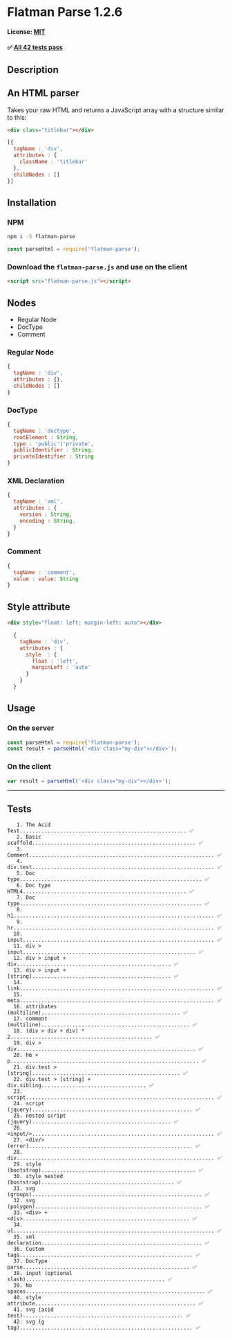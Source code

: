 # Flatman Parse 1.2.6
#### License: [MIT](https://opensource.org/licenses/MIT)

#### ✅ [All 42 tests pass](#tests)
##  Description


## An HTML parser
Takes your raw HTML and returns a JavaScript array with a structure similar to this:

```html
<div class="titlebar"></div>
```

```javascript
[{
  tagName : 'div',
  attributes : {
    className : 'titlebar'
  },
  childNodes : []
}]
```
##  Installation


### NPM
```bash
npm i -S flatman-parse
```

```javascript
const parseHtml = require('flatman-parse');
```

### Download the `flatman-parse.js` and use on the client
```html
<script src="flatman-parse.js"></script>
```
##  Nodes


- Regular Node
- DocType
- Comment

### Regular Node
```javascript
{
  tagName : 'div',
  attributes : {},
  childNodes : []
}
```

### DocType
```javascript
{
  tagName : 'doctype',
  rootElement : String,
  type : 'public'|'private',
  publicIdentifier : String,
  privateIdentifier : String
}
```

### XML Declaration
```javascript
{
  tagName : 'xml',
  attributes : {
    version : String,
    encoding : String,
  }
}
```

### Comment
```javascript
{
  tagName : 'comment',
  value : value: String
}
```
##  Style attribute


```html
<div style="float: left; margin-left: auto"></div>
```

```javascript
  {
    tagName : 'div',
    attributes : {
      style  : {
        float : 'left',
        marginLeft : 'auto'
      }
    }
  }
```

##  Usage


### On the server
```javascript
const parseHtml = require('flatman-parse');
const result = parseHtml('<div class="my-div"></div>');
```

### On the client
```javascript
var result = parseHtml('<div class="my-div"></div>');
```

***

## Tests

```
   1. The Acid Test...................................................... ✅
   2. Basic scaffold..................................................... ✅
   3. Comment............................................................ ✅
   4. div.test........................................................... ✅
   5. Doc type........................................................... ✅
   6. Doc type HTML4..................................................... ✅
   7. Doc type........................................................... ✅
   8. h1................................................................. ✅
   9. hr................................................................. ✅
  10. input.............................................................. ✅
  11. div > input........................................................ ✅
  12. div > input + div.................................................. ✅
  13. div > input + [string]............................................. ✅
  14. link............................................................... ✅
  15. meta............................................................... ✅
  16. attributes (multiline)............................................. ✅
  17. comment (multiline)................................................ ✅
  18. (div > div + div) * 2.............................................. ✅
  19. div > div.......................................................... ✅
  20. h6 + p............................................................. ✅
  21. div.test > [string]................................................ ✅
  22. div.test > [string] + div.sibling.................................. ✅
  23. script............................................................. ✅
  24. script (jquery).................................................... ✅
  25. nested script (jquery)............................................. ✅
  26. <input/>........................................................... ✅
  27. <div/> (error)..................................................... ✅
  28. div................................................................ ✅
  29. style (bootstrap).................................................. ✅
  30. style nested (bootstrap)........................................... ✅
  31. svg (groups)....................................................... ✅
  32. svg (polygon)...................................................... ✅
  33. <div> + <div>...................................................... ✅
  34. ul................................................................. ✅
  35. xml declaration.................................................... ✅
  36. Custom tags........................................................ ✅
  37. DocType parse...................................................... ✅
  38. input (optional slash)............................................. ✅
  39. No spaces.......................................................... ✅
  40. style attribute.................................................... ✅
  41. svg (acid test).................................................... ✅
  42. svg (g tag)........................................................ ✅
```
